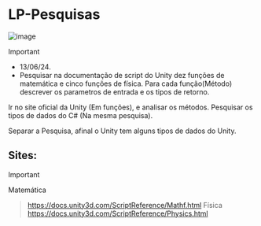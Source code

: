 # LP-Pesquisas
![image](https://github.com/DanielCarvalhoS/LP-Pesquisas/assets/162492997/34c3cdcf-1c08-47e5-aa36-8262dc184597)

>[!Important]
>- 13/06/24.
>- Pesquisar na documentação de script do Unity dez funções de matemática e cinco funções de física. Para cada função(Método) descrever os parametros de entrada e os tipos de retorno.

Ir no site oficial da Unity (Em funções), e analisar os métodos.
Pesquisar os tipos de dados do C# (Na mesma pesquisa).

Separar a Pesquisa, afinal o Unity tem alguns tipos de dados do Unity.

## Sites:
>[!Important]
Matemática
>https://docs.unity3d.com/ScriptReference/Mathf.html
Física
>https://docs.unity3d.com/ScriptReference/Physics.html
